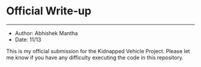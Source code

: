 # Official Write-up
--------------------------
* Author: Abhishek Mantha
* Date: 11/13

This is my official submission for the Kidnapped Vehicle Project. Please let me know if you have any difficulty executing the code in this repository.
